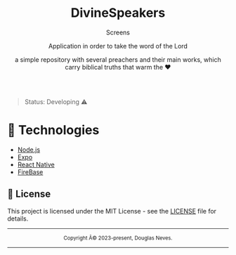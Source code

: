 <div align="center">
  <h1>DivineSpeakers</h1>
 
   <p>Screens</p>
  
 
  
  
  
  <p>Application in order to take the word of the Lord</p>
  <p>a simple repository with several preachers and their main works, which carry biblical truths that warm the ❤</p>
  
</div>

<div align="center">
  
</div>

<br>
<br>

>Status: Developing ⚠️
#  📱 Technologies

  - [Node.js](https://nodejs.org/en/)
  - [Expo](https://expo.io/)  
  - [React Native](https://reactnative.dev/)
  - [FireBase](https://firebase.google.com/)
  


## 📝 License

This project is licensed under the MIT License - see the [LICENSE](LICENSE) file for details.

<hr>
<div align="center">
  <sub>Copyright Â© 2023-present, Douglas Neves.</sub>
</div>
<hr>
